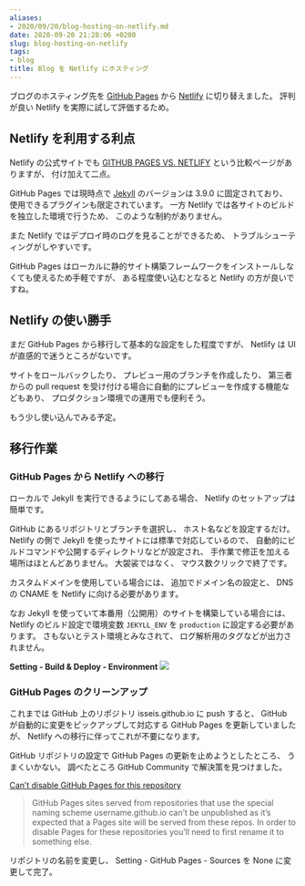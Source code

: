 ```yaml
---
aliases:
- 2020/09/20/blog-hosting-on-netlify.md
date: 2020-09-20 21:28:06 +0200
slug: blog-hosting-on-netlify
tags:
- blog
title: Blog を Netlify にホスティング
---
```

ブログのホスティング先を [GitHub Pages](https://pages.github.com/) から [Netlify](https://www.netlify.com/) に切り替えました。
評判が良い Netlify を実際に試して評価するため。

## Netlify を利用する利点

Netlify の公式サイトでも [GITHUB PAGES VS. NETLIFY](https://www.netlify.com/github-pages-vs-netlify/) という比較ページがありますが、
付け加えて二点。

GitHub Pages では現時点で [Jekyll](https://www.jekyllrb.com/) のバージョンは 3.9.0 に固定されており、
使用できるプラグインも限定されています。
一方 Netlify では各サイトのビルドを独立した環境で行うため、
このような制約がありません。

また Netlify ではデプロイ時のログを見ることができるため、
トラブルシューティングがしやすいです。

GitHub Pages はローカルに静的サイト構築フレームワークをインストールしなくても使えるため手軽ですが、
ある程度使い込むとなると Netlify の方が良いですね。

## Netlify の使い勝手

まだ GitHub Pages から移行して基本的な設定をした程度ですが、
Netlify は UI が直感的で迷うところがないです。

サイトをロールバックしたり、
プレビュー用のブランチを作成したり、
第三者からの pull request を受け付ける場合に自動的にプレビューを作成する機能などもあり、
プロダクション環境での運用でも便利そう。

もう少し使い込んでみる予定。

## 移行作業

### GitHub Pages から Netlify への移行

ローカルで Jekyll を実行できるようにしてある場合、
Netlify のセットアップは簡単です。

GitHub にあるリポジトリとブランチを選択し、
ホスト名などを設定するだけ。
Netlify の側で Jekyll を使ったサイトには標準で対応しているので、
自動的にビルドコマンドや公開するディレクトリなどが設定され、
手作業で修正を加える場所はほとんどありません。
大袈裟ではなく、
マウス数クリックで終了です。

カスタムドメインを使用している場合には、
追加でドメイン名の設定と、
DNS の CNAME を Netlify に向ける必要があります。

なお Jekyll を使っていて本番用（公開用）のサイトを構築している場合には、
Netlify のビルド設定で環境変数 `JEKYLL_ENV` を `production` に設定する必要があります。
さもないとテスト環境とみなされて、
ログ解析用のタグなどが出力されません。

**Setting - Build & Deploy - Environment**
![](/assets/2020/09/blog-hosting-on-netlify/netlify_jekyll_env.png)

### GitHub Pages のクリーンアップ

これまでは GitHub 上のリポジトリ isseis.github.io に push すると、
GitHub が自動的に変更をピックアップして対応する GitHub Pages を更新していましたが、
Netlify への移行に伴ってこれが不要になります。

GitHub リポジトリの設定で GitHub Pages の更新を止めようとしたところ、
うまくいかない。
調べたところ GitHub Community で解決策を見つけました。

[Can’t disable GitHub Pages for this repository](https://github.community/t/cant-disable-github-pages-for-this-repository/126156/4)
> GitHub Pages sites served from repositories that use the special naming scheme username.github.io can’t be unpublished as it’s expected that a Pages site will be served from these repos. In order to disable Pages for these repositories you’ll need to first rename it to something else.

リポジトリの名前を変更し、
Setting - GitHub Pages - Sources を None に変更して完了。